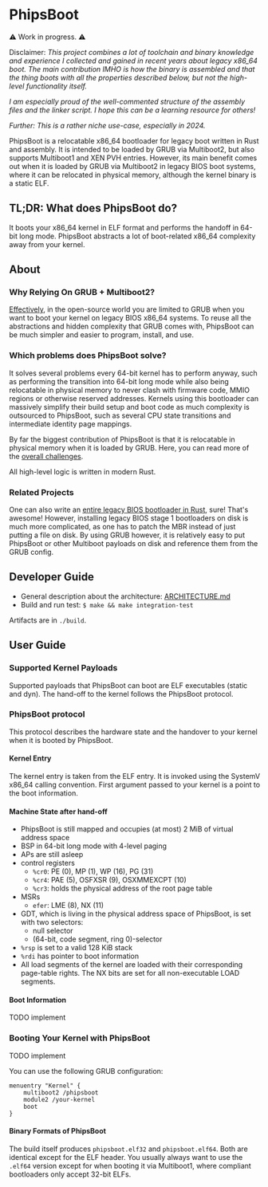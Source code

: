 # PhipsBoot

⚠️ Work in progress. ⚠️

Disclaimer: _This project combines a lot of toolchain and binary knowledge and
experience I collected and gained in recent years about legacy x86_64 boot. The
main contribution IMHO is how the binary is assembled and that the thing boots
with all the properties described below, but not the high-level functionality
itself._

_I am especially proud of the well-commented structure of the assembly files
and the linker script. I hope this can be a learning resource for others!_

_Further: This is a rather niche use-case, especially in 2024._

PhipsBoot is a relocatable x86_64 bootloader for legacy boot written in Rust
and assembly. It is intended to be loaded by GRUB via Multiboot2, but also
supports Multiboot1 and XEN PVH entries. However, its main benefit comes out
when it is loaded by GRUB via Multiboot2 in legacy BIOS boot systems, where it
can be relocated in physical memory, although the kernel binary is a static ELF.

## TL;DR: What does PhipsBoot do?

It boots your x86_64 kernel in ELF format and performs the handoff in 64-bit
long mode. PhipsBoot abstracts a lot of boot-related x86_64 complexity away from
your kernel.

## About

### Why Relying On GRUB + Multiboot2?

[Effectively](https://phip1611.de/blog/x86-kernel-development-relocatable-binaries/),
in the open-source world you are limited to GRUB when you want to boot your
kernel on legacy BIOS x86_64 systems. To reuse all the abstractions and hidden
complexity that GRUB comes with, PhipsBoot can be much simpler and easier to
program, install, and use.

### Which problems does PhipsBoot solve?

It solves several problems every 64-bit kernel has to perform anyway, such as
performing the transition into 64-bit long mode while also being relocatable in
physical memory to never clash with firmware code, MMIO regions or otherwise
reserved addresses. Kernels using this bootloader can massively simplify their
build setup and boot code as much complexity is outsourced to PhipsBoot, such as
several CPU state transitions and intermediate identity page mappings.

By far the biggest contribution of PhipsBoot is that it is relocatable in
physical memory when it is loaded by GRUB. Here, you can read more of the
[overall challenges](https://phip1611.de/blog/x86-kernel-development-relocatable-binaries/).

All high-level logic is written in modern Rust.

### Related Projects

One can also write
an [entire legacy BIOS bootloader in Rust](https://github.com/rust-osdev/bootloader),
sure! That's awesome! However, installing legacy BIOS stage 1 bootloaders on
disk is much more complicated, as one has to patch the MBR instead of just
putting a file on disk. By using GRUB however, it is relatively easy to put
PhipsBoot or other Multiboot payloads on disk and reference them from the GRUB
config.

## Developer Guide

- General description about the architecture: [ARCHITECTURE.md](phipsboot/ARCHITECTURE.md)
- Build and run test: `$ make && make integration-test`

Artifacts are in `./build`.

## User Guide

### Supported Kernel Payloads

Supported payloads that PhipsBoot can boot are ELF executables (static and dyn).
The hand-off to the kernel follows the PhipsBoot protocol.

### PhipsBoot protocol

This protocol describes the hardware state and the handover to your kernel when
it is booted by PhipsBoot.

#### Kernel Entry

The kernel entry is taken from the ELF entry. It is invoked using the SystemV
x86_64 calling convention. First argument passed to your kernel is a point to
the boot information.

#### Machine State after hand-off

- PhipsBoot is still mapped and occupies (at most) 2 MiB of virtual address
  space
- BSP in 64-bit long mode with 4-level paging
- APs are still asleep
- control registers
    - `%cr0`: PE (0), MP (1), WP (16), PG (31)
    - `%cr4`: PAE (5), OSFXSR (9), OSXMMEXCPT (10)
    - `%cr3`: holds the physical address of the root page table
- MSRs
    - `efer`: LME (8), NX (11)
- GDT, which is living in the physical address space of PhipsBoot, is set with
  two selectors:
    - null selector
    - (64-bit, code segment, ring 0)-selector
- `%rsp` is set to a valid 128 KiB stack
- `%rdi` has pointer to boot information
- All load segments of the kernel are loaded with their corresponding page-table
  rights. The NX bits are set for all non-executable LOAD segments.

#### Boot Information

TODO implement

### Booting Your Kernel with PhipsBoot

TODO implement

You can use the following GRUB configuration:

```
menuentry "Kernel" {
    multiboot2 /phipsboot
    module2 /your-kernel
    boot
}
```

#### Binary Formats of PhipsBoot

The build itself produces `phipsboot.elf32` and `phipsboot.elf64`. Both are
identical except for the ELF header. You usually always want to use the `.elf64`
version except for when booting it via Multiboot1, where compliant bootloaders
only accept 32-bit ELFs.

<!--
TODO
Furthermore, the build also produces a `.iso` variant that is bootable on
legacy BIOS systems. The `.iso` variant uses a GRUB standalone image that
chainloads PhipsBoot via Multiboot 2. GRUB2 will physically relocate PhipsBoot.
The `.iso` variant is used for testing and for you as inspiration for on how
you can package PhipsBoot along with your kernel.
-->

